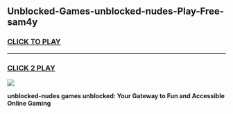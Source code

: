 
## Unblocked-Games-unblocked-nudes-Play-Free-sam4y
<h3>
<a href="https://premium76.site?title=unblocked-nudes&ref=20M">CLICK TO PLAY</a></h3>
<hr>

<h3>
<a href="https://premium76.site?title=unblocked-nudes&ref=20M">CLICK 2 PLAY</a>
  
</h3>

<a href="https://premium76.site?title=unblocked-nudes&ref=19M"><img src="https://clearcache.store/games.png"></a>


**unblocked-nudes games unblocked: Your Gateway to Fun and Accessible Online Gaming**

